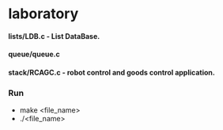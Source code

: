# laboratory

#### lists/LDB.c - List DataBase.

#### queue/queue.c

#### stack/RCAGC.c - robot control and goods control application.

### Run

- make <file_name>
- ./<file_name>
